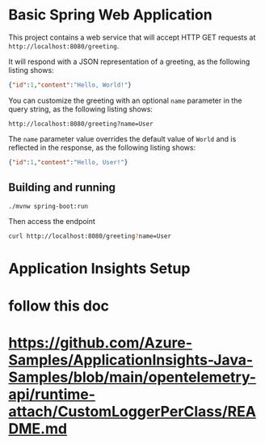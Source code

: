 # Basic Spring Web Application

This project contains a web service that will accept HTTP GET requests at
`http://localhost:8080/greeting`.

It will respond with a JSON representation of a greeting, as the following listing shows:

```json
{"id":1,"content":"Hello, World!"}
```

You can customize the greeting with an optional `name` parameter in the query string, as
the following listing shows:

```
http://localhost:8080/greeting?name=User
```

The `name` parameter value overrides the default value of `World` and is reflected in the
response, as the following listing shows:

```json
{"id":1,"content":"Hello, User!"}
```

## Building and running

```bash
./mvnw spring-boot:run
```

Then access the endpoint

```bash
curl http://localhost:8080/greeting?name=User
```

# Application Insights Setup
# follow this doc 

# https://github.com/Azure-Samples/ApplicationInsights-Java-Samples/blob/main/opentelemetry-api/runtime-attach/CustomLoggerPerClass/README.md
